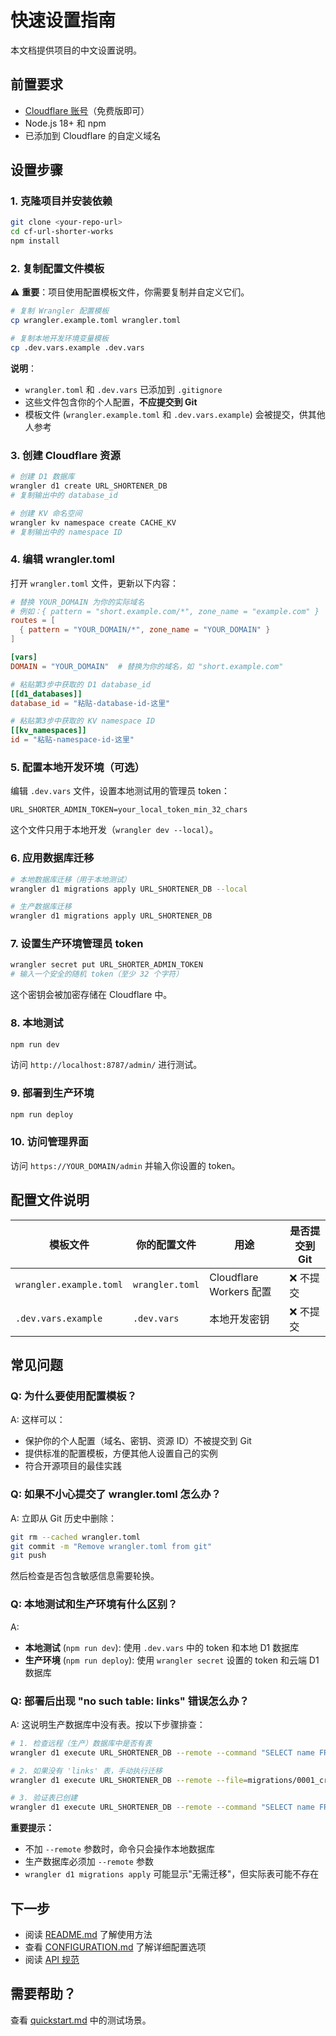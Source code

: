 # 快速设置指南

本文档提供项目的中文设置说明。

## 前置要求

- [Cloudflare 账号](https://dash.cloudflare.com/sign-up)（免费版即可）
- Node.js 18+ 和 npm
- 已添加到 Cloudflare 的自定义域名

## 设置步骤

### 1. 克隆项目并安装依赖

```bash
git clone <your-repo-url>
cd cf-url-shorter-works
npm install
```

### 2. 复制配置文件模板

⚠️ **重要**：项目使用配置模板文件，你需要复制并自定义它们。

```bash
# 复制 Wrangler 配置模板
cp wrangler.example.toml wrangler.toml

# 复制本地开发环境变量模板
cp .dev.vars.example .dev.vars
```

**说明**：

- `wrangler.toml` 和 `.dev.vars` 已添加到 `.gitignore`
- 这些文件包含你的个人配置，**不应提交到 Git**
- 模板文件 (`wrangler.example.toml` 和 `.dev.vars.example`) 会被提交，供其他人参考

### 3. 创建 Cloudflare 资源

```bash
# 创建 D1 数据库
wrangler d1 create URL_SHORTENER_DB
# 复制输出中的 database_id

# 创建 KV 命名空间
wrangler kv namespace create CACHE_KV
# 复制输出中的 namespace ID
```

### 4. 编辑 wrangler.toml

打开 `wrangler.toml` 文件，更新以下内容：

```toml
# 替换 YOUR_DOMAIN 为你的实际域名
# 例如：{ pattern = "short.example.com/*", zone_name = "example.com" }
routes = [
  { pattern = "YOUR_DOMAIN/*", zone_name = "YOUR_DOMAIN" }
]

[vars]
DOMAIN = "YOUR_DOMAIN"  # 替换为你的域名，如 "short.example.com"

# 粘贴第3步中获取的 D1 database_id
[[d1_databases]]
database_id = "粘贴-database-id-这里"

# 粘贴第3步中获取的 KV namespace ID
[[kv_namespaces]]
id = "粘贴-namespace-id-这里"
```

### 5. 配置本地开发环境（可选）

编辑 `.dev.vars` 文件，设置本地测试用的管理员 token：

```
URL_SHORTER_ADMIN_TOKEN=your_local_token_min_32_chars
```

这个文件只用于本地开发（`wrangler dev --local`）。

### 6. 应用数据库迁移

```bash
# 本地数据库迁移（用于本地测试）
wrangler d1 migrations apply URL_SHORTENER_DB --local

# 生产数据库迁移
wrangler d1 migrations apply URL_SHORTENER_DB
```

### 7. 设置生产环境管理员 token

```bash
wrangler secret put URL_SHORTER_ADMIN_TOKEN
# 输入一个安全的随机 token（至少 32 个字符）
```

这个密钥会被加密存储在 Cloudflare 中。

### 8. 本地测试

```bash
npm run dev
```

访问 `http://localhost:8787/admin/` 进行测试。

### 9. 部署到生产环境

```bash
npm run deploy
```

### 10. 访问管理界面

访问 `https://YOUR_DOMAIN/admin` 并输入你设置的 token。

## 配置文件说明

| 模板文件 | 你的配置文件 | 用途 | 是否提交到 Git |
|---------|------------|-----|--------------|
| `wrangler.example.toml` | `wrangler.toml` | Cloudflare Workers 配置 | ❌ 不提交 |
| `.dev.vars.example` | `.dev.vars` | 本地开发密钥 | ❌ 不提交 |

## 常见问题

### Q: 为什么要使用配置模板？

A: 这样可以：

- 保护你的个人配置（域名、密钥、资源 ID）不被提交到 Git
- 提供标准的配置模板，方便其他人设置自己的实例
- 符合开源项目的最佳实践

### Q: 如果不小心提交了 wrangler.toml 怎么办？

A: 立即从 Git 历史中删除：

```bash
git rm --cached wrangler.toml
git commit -m "Remove wrangler.toml from git"
git push
```

然后检查是否包含敏感信息需要轮换。

### Q: 本地测试和生产环境有什么区别？

A:

- **本地测试** (`npm run dev`): 使用 `.dev.vars` 中的 token 和本地 D1 数据库
- **生产环境** (`npm run deploy`): 使用 `wrangler secret` 设置的 token 和云端 D1 数据库

### Q: 部署后出现 "no such table: links" 错误怎么办？

A: 这说明生产数据库中没有表。按以下步骤排查：

```bash
# 1. 检查远程（生产）数据库中是否有表
wrangler d1 execute URL_SHORTENER_DB --remote --command "SELECT name FROM sqlite_master WHERE type='table';"

# 2. 如果没有 'links' 表，手动执行迁移
wrangler d1 execute URL_SHORTENER_DB --remote --file=migrations/0001_create_links.sql

# 3. 验证表已创建
wrangler d1 execute URL_SHORTENER_DB --remote --command "SELECT name FROM sqlite_master WHERE type='table';"
```

**重要提示：**
- 不加 `--remote` 参数时，命令只会操作本地数据库
- 生产数据库必须加 `--remote` 参数
- `wrangler d1 migrations apply` 可能显示"无需迁移"，但实际表可能不存在

## 下一步

- 阅读 [README.md](./README.md) 了解使用方法
- 查看 [CONFIGURATION.md](./specs/001-cloudflare-workers-js/CONFIGURATION.md) 了解详细配置选项
- 阅读 [API 规范](./specs/001-cloudflare-workers-js/contracts/admin-api.yaml)

## 需要帮助？

查看 [quickstart.md](./specs/001-cloudflare-workers-js/quickstart.md) 中的测试场景。
